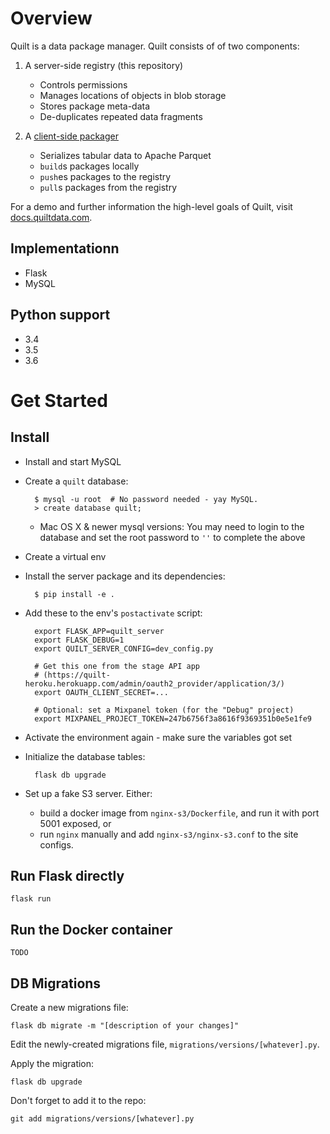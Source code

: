 # Overview
Quilt is a data package manager. Quilt consists of of two components:
1. A server-side registry (this repository)
    - Controls permissions
    - Manages locations of objects in blob storage
    - Stores package meta-data
    - De-duplicates repeated data fragments
    
2. A [client-side packager](https://github.com/quiltdata/quilt)
    - Serializes tabular data to Apache Parquet
    - `build`s packages locally
    - `push`es packages to the registry
    - `pull`s packages from the registry
    
For a demo and further information the high-level goals of Quilt, visit [docs.quiltdata.com](https://docs.quiltdata.com/).

## Implementationn
* Flask
* MySQL

## Python support
- 3.4
- 3.5
- 3.6

# Get Started
## Install
* Install and start MySQL
* Create a `quilt` database:

        $ mysql -u root  # No password needed - yay MySQL.
        > create database quilt;

  * Mac OS X & newer mysql versions: You may need to login to the database and set the root password to `''` to complete the above

* Create a virtual env
* Install the server package and its dependencies:

        $ pip install -e .

* Add these to the env's `postactivate` script:

        export FLASK_APP=quilt_server
        export FLASK_DEBUG=1
        export QUILT_SERVER_CONFIG=dev_config.py

        # Get this one from the stage API app
        # (https://quilt-heroku.herokuapp.com/admin/oauth2_provider/application/3/)
        export OAUTH_CLIENT_SECRET=...

        # Optional: set a Mixpanel token (for the "Debug" project)
        export MIXPANEL_PROJECT_TOKEN=247b6756f3a8616f9369351b0e5e1fe9

* Activate the environment again - make sure the variables got set
* Initialize the database tables:

        flask db upgrade
* Set up a fake S3 server. Either:
    * build a docker image from `nginx-s3/Dockerfile`, and run it with port 5001 exposed, or
    * run `nginx` manually and add `nginx-s3/nginx-s3.conf` to the site configs.

## Run Flask directly

    flask run

## Run the Docker container

    TODO

## DB Migrations
Create a new migrations file:

    flask db migrate -m "[description of your changes]"

Edit the newly-created migrations file, `migrations/versions/[whatever].py`.

Apply the migration:

    flask db upgrade

Don't forget to add it to the repo:

    git add migrations/versions/[whatever].py
